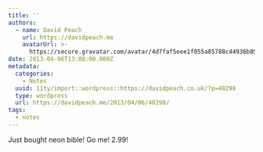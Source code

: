 ```yaml
---
title: ''
authors:
  - name: David Peach
    url: https://davidpeach.me
    avatarUrl: >-
      https://secure.gravatar.com/avatar/4d7faf5eee1f055a85788c44936b8995eaab6dfb004e7854ec747ccb272e91ee?s=96&d=mm&r=g
date: 2013-04-06T13:08:00.000Z
metadata:
  categories:
    - Notes
  uuid: 11ty/import::wordpress::https://davidpeach.co.uk/?p=48298
  type: wordpress
  url: https://davidpeach.me/2013/04/06/48298/
tags:
  - notes
---
```

Just bought neon bible! Go me! 2.99!
